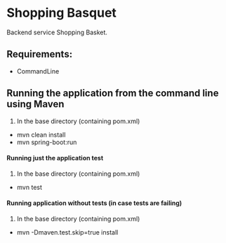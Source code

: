 # Shopping Basquet

Backend service Shopping Basket.

## Requirements:
* CommandLine

## Running the application from the command line using Maven
1. In the base directory (containing pom.xml)
* mvn clean install
* mvn spring-boot:run 

#### Running just the application test

1. In the base directory (containing pom.xml)
* mvn test

#### Running application without tests (in case tests are failing)

1. In the base directory (containing pom.xml)
* mvn -Dmaven.test.skip=true install
